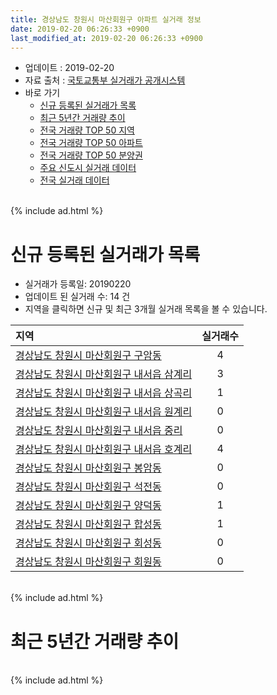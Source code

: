 ```yaml
---
title: 경상남도 창원시 마산회원구 아파트 실거래 정보
date: 2019-02-20 06:26:33 +0900
last_modified_at: 2019-02-20 06:26:33 +0900
---
```


* 업데이트 : 2019-02-20
* 자료 출처 : [국토교통부 실거래가 공개시스템](http://rt.molit.go.kr)
* 바로 가기
    * [신규 등록된 실거래가 목록](#신규-등록된-실거래가-목록)
    * [최근 5년간 거래량 추이](#최근-5년간-거래량-추이)
    * [전국 거래량 TOP 50 지역](https://inasie.github.io/apt-trade-info/최근-3개월-전국에서-가장-거래가-많이-발생한-지역)
    * [전국 거래량 TOP 50 아파트](https://inasie.github.io/apt-trade-info/최근-3개월-전국에서-가장-거래가-많이-발생한-아파트)
    * [전국 거래량 TOP 50 분양권](https://inasie.github.io/apt-trade-info/최근-3개월-전국에서-가장-거래가-많이-발생한-분양권)
    * [주요 신도시 실거래 데이터](https://inasie.github.io/apt-trade-info/주요-신도시)
    * [전국 실거래 데이터](https://inasie.github.io/apt-trade-info/전국)

<br>
{% include ad.html %}
<br>

# 신규 등록된 실거래가 목록
* 실거래가 등록일: 20190220
* 업데이트 된 실거래 수: 14 건
* 지역을 클릭하면 신규 및 최근 3개월 실거래 목록을 볼 수 있습니다.


|지역|실거래수|
|:---|:---:|
|[경상남도 창원시 마산회원구 구암동](https://inasie.github.io/apt-trade-info/경상남도-창원시-마산회원구-구암동)|4|
|[경상남도 창원시 마산회원구 내서읍 삼계리](https://inasie.github.io/apt-trade-info/경상남도-창원시-마산회원구-내서읍-삼계리)|3|
|[경상남도 창원시 마산회원구 내서읍 상곡리](https://inasie.github.io/apt-trade-info/경상남도-창원시-마산회원구-내서읍-상곡리)|1|
|[경상남도 창원시 마산회원구 내서읍 원계리](https://inasie.github.io/apt-trade-info/경상남도-창원시-마산회원구-내서읍-원계리)|0|
|[경상남도 창원시 마산회원구 내서읍 중리](https://inasie.github.io/apt-trade-info/경상남도-창원시-마산회원구-내서읍-중리)|0|
|[경상남도 창원시 마산회원구 내서읍 호계리](https://inasie.github.io/apt-trade-info/경상남도-창원시-마산회원구-내서읍-호계리)|4|
|[경상남도 창원시 마산회원구 봉암동](https://inasie.github.io/apt-trade-info/경상남도-창원시-마산회원구-봉암동)|0|
|[경상남도 창원시 마산회원구 석전동](https://inasie.github.io/apt-trade-info/경상남도-창원시-마산회원구-석전동)|0|
|[경상남도 창원시 마산회원구 양덕동](https://inasie.github.io/apt-trade-info/경상남도-창원시-마산회원구-양덕동)|1|
|[경상남도 창원시 마산회원구 합성동](https://inasie.github.io/apt-trade-info/경상남도-창원시-마산회원구-합성동)|1|
|[경상남도 창원시 마산회원구 회성동](https://inasie.github.io/apt-trade-info/경상남도-창원시-마산회원구-회성동)|0|
|[경상남도 창원시 마산회원구 회원동](https://inasie.github.io/apt-trade-info/경상남도-창원시-마산회원구-회원동)|0|


<br>
{% include ad.html %}
<br>

# 최근 5년간 거래량 추이


<div style="width:100%;">
    <canvas id="deal_progress" height="200"></canvas>
</div>

<script>
new Chart(document.getElementById("deal_progress"), {
    type: 'line',
    data: {
        labels: ['201402','201403','201404','201405','201406','201407','201408','201409','201410','201411','201412','201501','201502','201503','201504','201505','201506','201507','201508','201509','201510','201511','201512','201601','201602','201603','201604','201605','201606','201607','201608','201609','201610','201611','201612','201701','201702','201703','201704','201705','201706','201707','201708','201709','201710','201711','201712','201801','201802','201803','201804','201805','201806','201807','201808','201809','201810','201811','201812','201901','201902'],
        datasets: [{
            label: '매매',
            pointRadius: 1,
            data: [261, 253, 228, 187, 169, 184, 184, 215, 232, 175, 166, 200, 199, 313, 242, 227, 171, 210, 210, 192, 303, 190, 166, 163, 131, 177, 122, 119, 124, 133, 150, 153, 198, 156, 128, 102, 133, 134, 105, 120, 91, 85, 99, 82, 83, 125, 73, 97, 73, 124, 82, 93, 101, 81, 74, 81, 108, 93, 70, 84, 16],
            borderColor: "rgba(255, 201, 14, 1)",
            backgroundColor: "rgba(255, 201, 14, 0.5)",
            fill: false,
            lineTension: 0
        },{
            label: '전월세',
            pointRadius: 1,
            data: [141, 111, 127, 87, 87, 94, 76, 81, 119, 77, 103, 117, 94, 118, 105, 103, 75, 64, 66, 68, 148, 107, 123, 126, 128, 120, 117, 125, 93, 77, 83, 59, 99, 84, 64, 81, 94, 88, 93, 91, 86, 72, 83, 58, 76, 97, 111, 143, 111, 136, 116, 94, 110, 95, 68, 85, 121, 83, 83, 101, 22],
            borderColor: "rgba(0, 141, 185, 1)",
            backgroundColor: "rgba(0, 141, 185, 0.5)",
            fill: false,
            lineTension: 0
        }
        ]
    },
    options: {
        responsive: true,
        title: {
            display: false
        },
        tooltips: {
            mode: 'index',
            intersect: false
        },
        hover: {
            mode: 'nearest',
            intersect: true
        },
        scales: {
            xAxes: [{
                display: true,
                scaleLabel: {
                    display: true,
                    labelString: '년/월'
                }
            }],
            yAxes: [{
                display: true,
                ticks: {
                    suggestedMin: 0,
                },
                scaleLabel: {
                    display: true,
                    labelString: '실거래 수'
                }
            }]
        }
    }
});

</script>


<br>
{% include ad.html %}
<br>

